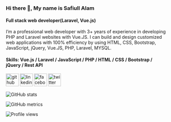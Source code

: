 ### Hi there 👋, My name is Safiull Alam
#### Full stack web developer(Laravel, Vue.js)
I’m a professional web developer with 3+ years of experience in developing PHP and Laravel websites with Vue.JS. I can build and design customized web applications with 100% efficiency by using HTML, CSS, Bootstrap, JavaScript, jQuery, Vue.JS, PHP, Laravel, MYSQL.

#### Skills: Vue.js / Laravel / JavaScript / PHP / HTML / CSS / Bootstrap / jQuery / Rest API



[<img src='https://cdn.jsdelivr.net/npm/simple-icons@3.0.1/icons/github.svg' alt='github' height='40'>](https://github.com/safiull)  [<img src='https://cdn.jsdelivr.net/npm/simple-icons@3.0.1/icons/linkedin.svg' alt='linkedin' height='40'>](https://www.linkedin.com/in/safiull//)  [<img src='https://cdn.jsdelivr.net/npm/simple-icons@3.0.1/icons/facebook.svg' alt='facebook' height='40'>](https://www.facebook.com/safiul.live)  [<img src='https://cdn.jsdelivr.net/npm/simple-icons@3.0.1/icons/twitter.svg' alt='twitter' height='40'>](https://twitter.com/MdSafiull)  

![GitHub stats](https://github-readme-stats.vercel.app/api?username=safiull&show_icons=true&count_private=true)  

![GitHub metrics](https://metrics.lecoq.io/safiull)  

![Profile views](https://gpvc.arturio.dev/safiull)  
